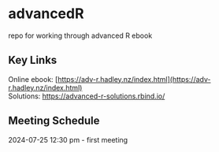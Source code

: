 # advancedR
repo for working through advanced R ebook

## Key Links
Online ebook: [https://adv-r.hadley.nz/index.html](https://adv-r.hadley.nz/index.html)  
Solutions: https://advanced-r-solutions.rbind.io/

## Meeting Schedule

2024-07-25 12:30 pm - first meeting 
